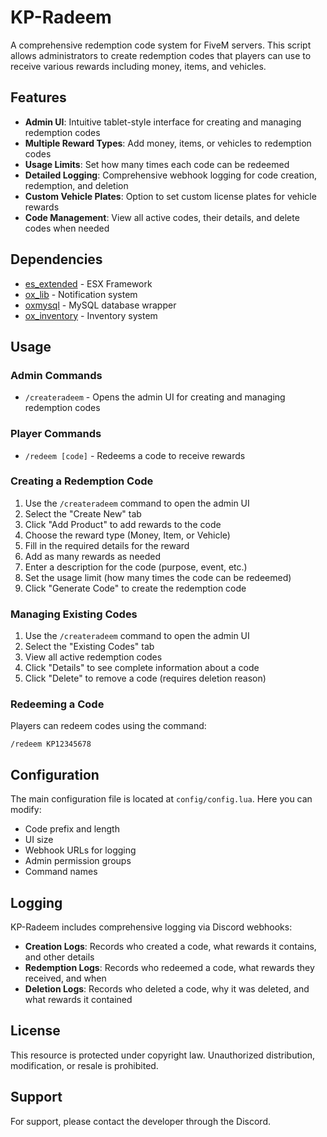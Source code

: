 # KP-Radeem

A comprehensive redemption code system for FiveM servers. This script allows administrators to create redemption codes that players can use to receive various rewards including money, items, and vehicles.

## Features

- **Admin UI**: Intuitive tablet-style interface for creating and managing redemption codes
- **Multiple Reward Types**: Add money, items, or vehicles to redemption codes
- **Usage Limits**: Set how many times each code can be redeemed
- **Detailed Logging**: Comprehensive webhook logging for code creation, redemption, and deletion
- **Custom Vehicle Plates**: Option to set custom license plates for vehicle rewards
- **Code Management**: View all active codes, their details, and delete codes when needed

## Dependencies

- [es_extended](https://github.com/esx-framework/esx-legacy) - ESX Framework
- [ox_lib](https://github.com/overextended/ox_lib) - Notification system
- [oxmysql](https://github.com/overextended/oxmysql) - MySQL database wrapper
- [ox_inventory](https://github.com/overextended/ox_inventory) - Inventory system


## Usage

### Admin Commands

- `/createradeem` - Opens the admin UI for creating and managing redemption codes

### Player Commands

- `/redeem [code]` - Redeems a code to receive rewards

### Creating a Redemption Code

1. Use the `/createradeem` command to open the admin UI
2. Select the "Create New" tab
3. Click "Add Product" to add rewards to the code
4. Choose the reward type (Money, Item, or Vehicle)
5. Fill in the required details for the reward
6. Add as many rewards as needed
7. Enter a description for the code (purpose, event, etc.)
8. Set the usage limit (how many times the code can be redeemed)
9. Click "Generate Code" to create the redemption code

### Managing Existing Codes

1. Use the `/createradeem` command to open the admin UI
2. Select the "Existing Codes" tab
3. View all active redemption codes
4. Click "Details" to see complete information about a code
5. Click "Delete" to remove a code (requires deletion reason)

### Redeeming a Code

Players can redeem codes using the command:
```
/redeem KP12345678
```

## Configuration

The main configuration file is located at `config/config.lua`. Here you can modify:

- Code prefix and length
- UI size
- Webhook URLs for logging
- Admin permission groups
- Command names

## Logging

KP-Radeem includes comprehensive logging via Discord webhooks:

- **Creation Logs**: Records who created a code, what rewards it contains, and other details
- **Redemption Logs**: Records who redeemed a code, what rewards they received, and when
- **Deletion Logs**: Records who deleted a code, why it was deleted, and what rewards it contained

## License

This resource is protected under copyright law. Unauthorized distribution, modification, or resale is prohibited.

## Support

For support, please contact the developer through the Discord.
